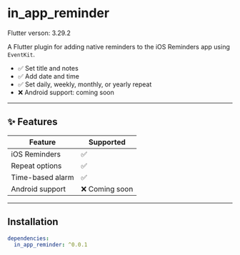 # in_app_reminder

Flutter verson: 3.29.2

A Flutter plugin for adding native reminders to the iOS Reminders app using `EventKit`.

- ✅ Set title and notes
- ✅ Add date and time
- ✅ Set daily, weekly, monthly, or yearly repeat
- ❌ Android support: coming soon

---

## ✨ Features

| Feature             | Supported |
|---------------------|-----------|
| iOS Reminders       | ✅        |
| Repeat options      | ✅        |
| Time-based alarm    | ✅        |
| Android support     | ❌ Coming soon |

---

## Installation

```yaml
dependencies:
  in_app_reminder: ^0.0.1
